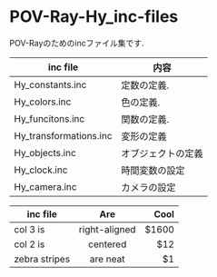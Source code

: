 # POV-Ray-Hy_inc-files

POV-Rayのためのincファイル集です.

| inc file |内容|
| ---- | ---- |
| Hy_constants.inc | 定数の定義. |
| Hy_colors.inc | 色の定義. |
| Hy_funcitons.inc | 関数の定義. |
| Hy_transformations.inc | 変形の定義 |
| Hy_objects.inc | オブジェクトの定義 |
| Hy_clock.inc | 時間変数の設定 |
| Hy_camera.inc | カメラの設定 |


| inc file        | Are           | Cool  |
| ------------- |:-------------:| -----:|
| col 3 is      | right-aligned | $1600 |
| col 2 is      | centered      |   $12 |
| zebra stripes | are neat      |    $1 |

